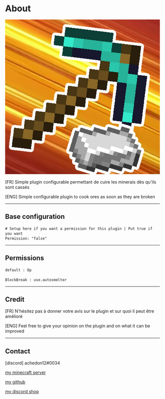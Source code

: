 # About

![autoSmelter](icon.png)

[FR] Simple plugin configurable permettant de cuire les minerais dès qu'ils sont cassés

[ENG] Simple configurable plugin to cook ores as soon as they are broken

-----------------

## Base configuration


    # Setup here if you want a permission for this plugin | Put true if you want
    Permission: "false"

-----------------

## Permissions

    default : Op
    
    BlockBreak : use.autosmelter

-----------------

## Credit

[FR] N'hésitez pas à donner votre avis sur le plugin et sur quoi il peut être amélioré

[ENG] Feel free to give your opinion on the plugin and on what it can be improved

-----------------

## Contact

[discord] achedon12#0034

[my minecraft server](https://discord.gg/gmEyCzUJg2)

[my github](https://github.com/leoderoin)

[my discord shop](https://discord.gg/Mnc6SMr9zB)